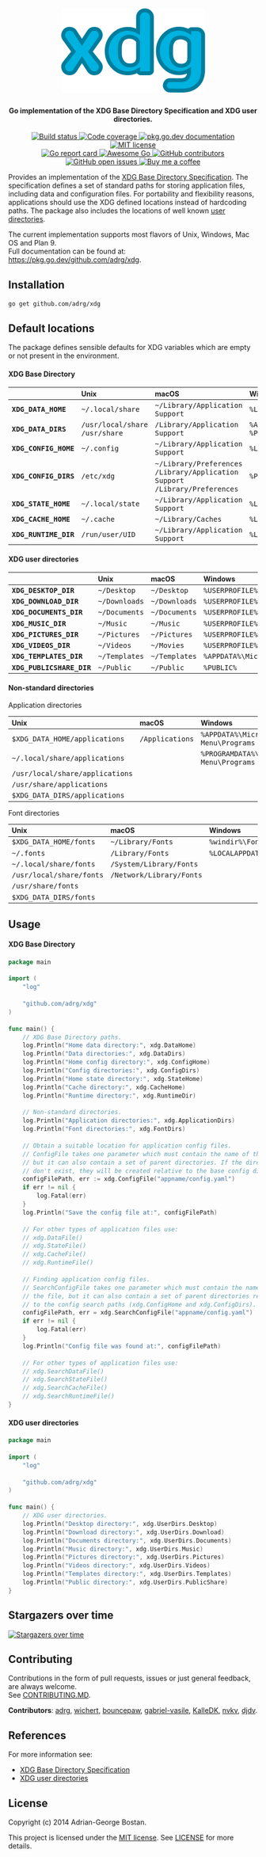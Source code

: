 <h1 align="center">
  <div>
    <img src="https://raw.githubusercontent.com/adrg/adrg.github.io/master/assets/projects/xdg/logo.svg" alt="xdg logo"/>
  </div>
</h1>

<h4 align="center">Go implementation of the XDG Base Directory Specification and XDG user directories.</h4>

<p align="center">
    <a href="https://github.com/adrg/xdg/actions?query=workflow%3ACI">
        <img alt="Build status" src="https://github.com/adrg/xdg/workflows/CI/badge.svg">
    </a>
    <a href="https://app.codecov.io/gh/adrg/xdg">
        <img alt="Code coverage" src="https://codecov.io/gh/adrg/xdg/branch/master/graphs/badge.svg?branch=master">
    </a>
    <a href="https://pkg.go.dev/github.com/adrg/xdg">
        <img alt="pkg.go.dev documentation" src="https://img.shields.io/badge/go.dev-reference-007d9c?logo=go&logoColor=white">
    </a>
    <a href="https://opensource.org/licenses/MIT" rel="nofollow">
        <img alt="MIT license" src="https://img.shields.io/github/license/adrg/xdg">
    </a>
    <br />
    <a href="https://goreportcard.com/report/github.com/adrg/xdg">
        <img alt="Go report card" src="https://goreportcard.com/badge/github.com/adrg/xdg">
    </a>
    <a href="https://github.com/avelino/awesome-go#configuration">
        <img alt="Awesome Go" src="https://awesome.re/mentioned-badge.svg">
    </a>
    <a href="https://github.com/adrg/xdg/graphs/contributors">
        <img alt="GitHub contributors" src="https://img.shields.io/github/contributors/adrg/xdg" />
    </a>
    <a href="https://github.com/adrg/xdg/issues">
        <img alt="GitHub open issues" src="https://img.shields.io/github/issues-raw/adrg/xdg">
    </a>
    <a href="https://ko-fi.com/T6T72WATK">
        <img alt="Buy me a coffee" src="https://img.shields.io/static/v1.svg?label=%20&message=Buy%20me%20a%20coffee&color=579fbf&logo=buy%20me%20a%20coffee&logoColor=white">
    </a>
</p>

Provides an implementation of the [XDG Base Directory Specification](https://specifications.freedesktop.org/basedir-spec/basedir-spec-latest.html).
The specification defines a set of standard paths for storing application files,
including data and configuration files. For portability and flexibility reasons,
applications should use the XDG defined locations instead of hardcoding paths.
The package also includes the locations of well known [user directories](https://wiki.archlinux.org/index.php/XDG_user_directories).

The current implementation supports most flavors of Unix, Windows, Mac OS and Plan 9.  
Full documentation can be found at: https://pkg.go.dev/github.com/adrg/xdg.

## Installation
    go get github.com/adrg/xdg

## Default locations

The package defines sensible defaults for XDG variables which are empty or not
present in the environment.

#### XDG Base Directory

|                                                | Unix                                                  | macOS                                                                                                            | Windows                                                   | Plan 9                     |
| :--------------------------------------------- | :---------------------------------------------------- | :--------------------------------------------------------------------------------------------------------------- | :-------------------------------------------------------- | :------------------------- |
| <kbd><b><samp>XDG_DATA_HOME</samp></b></kbd>   | <kbd>~/.local/share</kbd>                             | <kbd>~/Library/Application Support</kbd>                                                                         | <kbd>%LOCALAPPDATA%</kbd>                                 | <kbd>$home/lib</kbd>       |
| <kbd><b><samp>XDG_DATA_DIRS</samp></b></kbd>   | <kbd>/usr/local/share</kbd><br/><kbd>/usr/share</kbd> | <kbd>/Library/Application Support</kbd>                                                                          | <kbd>%APPDATA%</kbd><br/><kbd>%PROGRAMDATA%</kbd>         | <kbd>/lib</kbd>            |
| <kbd><b><samp>XDG_CONFIG_HOME</samp></b></kbd> | <kbd>~/.config</kbd>                                  | <kbd>~/Library/Application Support</kbd>                                                                         | <kbd>%LOCALAPPDATA%</kbd>                                 | <kbd>$home/lib</kbd>       |
| <kbd><b><samp>XDG_CONFIG_DIRS</samp></b></kbd> | <kbd>/etc/xdg</kbd>                                   | <kbd>~/Library/Preferences</kbd><br/><kbd>/Library/Application Support</kbd><br/><kbd>/Library/Preferences</kbd> | <kbd>%PROGRAMDATA%</kbd>                                  | <kbd>/lib</kbd>            |
| <kbd><b><samp>XDG_STATE_HOME</samp></b></kbd>  | <kbd>~/.local/state</kbd>                             | <kbd>~/Library/Application Support</kbd>                                                                         | <kbd>%LOCALAPPDATA%</kbd>                                 | <kbd>$home/lib/state</kbd> |
| <kbd><b><samp>XDG_CACHE_HOME</samp></b></kbd>  | <kbd>~/.cache</kbd>                                   | <kbd>~/Library/Caches</kbd>                                                                                      | <kbd>%LOCALAPPDATA%\cache</kbd>                           | <kbd>$home/lib/cache</kbd> |
| <kbd><b><samp>XDG_RUNTIME_DIR</samp></b></kbd> | <kbd>/run/user/UID</kbd>                              | <kbd>~/Library/Application Support</kbd>                                                                         | <kbd>%LOCALAPPDATA%</kbd>                                 | <kbd>/tmp</kbd>            |

#### XDG user directories

|                                                    | Unix                   | macOS                  | Windows                                          | Plan 9                     |
| :------------------------------------------------- | :--------------------- | :--------------------- | :----------------------------------------------- | :------------------------- |
| <kbd><b><samp>XDG_DESKTOP_DIR</samp></b></kbd>     | <kbd>~/Desktop</kbd>   | <kbd>~/Desktop</kbd>   | <kbd>%USERPROFILE%\Desktop</kbd>                 | <kbd>$home/desktop</kbd>   |
| <kbd><b><samp>XDG_DOWNLOAD_DIR</samp></b></kbd>    | <kbd>~/Downloads</kbd> | <kbd>~/Downloads</kbd> | <kbd>%USERPROFILE%\Downloads</kbd>               | <kbd>$home/downloads</kbd> |
| <kbd><b><samp>XDG_DOCUMENTS_DIR</samp></b></kbd>   | <kbd>~/Documents</kbd> | <kbd>~/Documents</kbd> | <kbd>%USERPROFILE%\Documents</kbd>               | <kbd>$home/documents</kbd> |
| <kbd><b><samp>XDG_MUSIC_DIR</samp></b></kbd>       | <kbd>~/Music</kbd>     | <kbd>~/Music</kbd>     | <kbd>%USERPROFILE%\Music</kbd>                   | <kbd>$home/music</kbd>     |
| <kbd><b><samp>XDG_PICTURES_DIR</samp></b></kbd>    | <kbd>~/Pictures</kbd>  | <kbd>~/Pictures</kbd>  | <kbd>%USERPROFILE%\Pictures</kbd>                | <kbd>$home/pictures</kbd>  |
| <kbd><b><samp>XDG_VIDEOS_DIR</samp></b></kbd>      | <kbd>~/Videos</kbd>    | <kbd>~/Movies</kbd>    | <kbd>%USERPROFILE%\Videos</kbd>                  | <kbd>$home/videos</kbd>    |
| <kbd><b><samp>XDG_TEMPLATES_DIR</samp></b></kbd>   | <kbd>~/Templates</kbd> | <kbd>~/Templates</kbd> | <kbd>%APPDATA%\Microsoft\Windows\Templates</kbd> | <kbd>$home/templates</kbd> |
| <kbd><b><samp>XDG_PUBLICSHARE_DIR</samp></b></kbd> | <kbd>~/Public</kbd>    | <kbd>~/Public</kbd>    | <kbd>%PUBLIC%</kbd>                              | <kbd>$home/public</kbd>    |

#### Non-standard directories

Application directories

| Unix                                     | macOS                    | Windows                                                        | Plan 9                |
| :--------------------------------------- | :----------------------- | :--------------------------------------------------------------| :-------------------- |
| <kbd>$XDG_DATA_HOME/applications</kbd>   | <kbd>/Applications</kbd> | <kbd>%APPDATA%\Microsoft\Windows\Start Menu\Programs</kbd>     | <kbd>$home/bin</kbd>  |
| <kbd>~/.local/share/applications</kbd>   |                          | <kbd>%PROGRAMDATA%\Microsoft\Windows\Start Menu\Programs</kbd> | <kbd>/bin</kbd>       |
| <kbd>/usr/local/share/applications</kbd> |                          |                                                                |                       |
| <kbd>/usr/share/applications</kbd>       |                          |                                                                |                       |
| <kbd>$XDG_DATA_DIRS/applications</kbd>   |                          |                                                                |                       |

Font directories

| Unix                              | macOS                             | Windows                                           | Plan 9                    |
| :-------------------------------- | :-------------------------------- | :------------------------------------------------ | :------------------------ |
| <kbd>$XDG_DATA_HOME/fonts</kbd>   | <kbd>~/Library/Fonts</kbd>        | <kbd>%windir%\Fonts</kbd>                         | <kbd>$home/lib/font</kbd> |
| <kbd>~/.fonts</kbd>               | <kbd>/Library/Fonts</kbd>         | <kbd>%LOCALAPPDATA%\Microsoft\Windows\Fonts</kbd> | <kbd>/lib/font</kbd>      |
| <kbd>~/.local/share/fonts</kbd>   | <kbd>/System/Library/Fonts</kbd>  |                                                   |                           |
| <kbd>/usr/local/share/fonts</kbd> | <kbd>/Network/Library/Fonts</kbd> |                                                   |                           |
| <kbd>/usr/share/fonts</kbd>       |                                   |                                                   |                           |
| <kbd>$XDG_DATA_DIRS/fonts</kbd>   |                                   |                                                   |                           |

## Usage

#### XDG Base Directory

```go
package main

import (
	"log"

	"github.com/adrg/xdg"
)

func main() {
	// XDG Base Directory paths.
	log.Println("Home data directory:", xdg.DataHome)
	log.Println("Data directories:", xdg.DataDirs)
	log.Println("Home config directory:", xdg.ConfigHome)
	log.Println("Config directories:", xdg.ConfigDirs)
	log.Println("Home state directory:", xdg.StateHome)
	log.Println("Cache directory:", xdg.CacheHome)
	log.Println("Runtime directory:", xdg.RuntimeDir)

	// Non-standard directories.
	log.Println("Application directories:", xdg.ApplicationDirs)
	log.Println("Font directories:", xdg.FontDirs)

	// Obtain a suitable location for application config files.
	// ConfigFile takes one parameter which must contain the name of the file,
	// but it can also contain a set of parent directories. If the directories
	// don't exist, they will be created relative to the base config directory.
	configFilePath, err := xdg.ConfigFile("appname/config.yaml")
	if err != nil {
		log.Fatal(err)
	}
	log.Println("Save the config file at:", configFilePath)

	// For other types of application files use:
	// xdg.DataFile()
	// xdg.StateFile()
	// xdg.CacheFile()
	// xdg.RuntimeFile()

	// Finding application config files.
	// SearchConfigFile takes one parameter which must contain the name of
	// the file, but it can also contain a set of parent directories relative
	// to the config search paths (xdg.ConfigHome and xdg.ConfigDirs).
	configFilePath, err = xdg.SearchConfigFile("appname/config.yaml")
	if err != nil {
		log.Fatal(err)
	}
	log.Println("Config file was found at:", configFilePath)

	// For other types of application files use:
	// xdg.SearchDataFile()
	// xdg.SearchStateFile()
	// xdg.SearchCacheFile()
	// xdg.SearchRuntimeFile()
}
```

#### XDG user directories

```go
package main

import (
	"log"

	"github.com/adrg/xdg"
)

func main() {
	// XDG user directories.
	log.Println("Desktop directory:", xdg.UserDirs.Desktop)
	log.Println("Download directory:", xdg.UserDirs.Download)
	log.Println("Documents directory:", xdg.UserDirs.Documents)
	log.Println("Music directory:", xdg.UserDirs.Music)
	log.Println("Pictures directory:", xdg.UserDirs.Pictures)
	log.Println("Videos directory:", xdg.UserDirs.Videos)
	log.Println("Templates directory:", xdg.UserDirs.Templates)
	log.Println("Public directory:", xdg.UserDirs.PublicShare)
}
```

## Stargazers over time

[![Stargazers over time](https://starchart.cc/adrg/xdg.svg)](https://starchart.cc/adrg/xdg)

## Contributing

Contributions in the form of pull requests, issues or just general feedback,
are always welcome.  
See [CONTRIBUTING.MD](CONTRIBUTING.md).

**Contributors**:
[adrg](https://github.com/adrg),
[wichert](https://github.com/wichert),
[bouncepaw](https://github.com/bouncepaw),
[gabriel-vasile](https://github.com/gabriel-vasile),
[KalleDK](https://github.com/KalleDK),
[nvkv](https://github.com/nvkv),
[djdv](https://github.com/djdv).

## References

For more information see:
* [XDG Base Directory Specification](https://specifications.freedesktop.org/basedir-spec/basedir-spec-latest.html)
* [XDG user directories](https://wiki.archlinux.org/index.php/XDG_user_directories)

## License

Copyright (c) 2014 Adrian-George Bostan.

This project is licensed under the [MIT license](https://opensource.org/licenses/MIT).
See [LICENSE](LICENSE) for more details.

